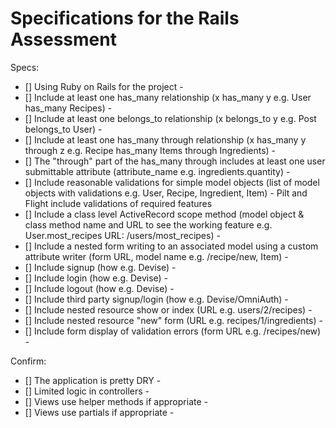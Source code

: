 # Specifications for the Rails Assessment

Specs:
- [] Using Ruby on Rails for the project - 
- [] Include at least one has_many relationship (x has_many y e.g. User has_many Recipes) -
- [] Include at least one belongs_to relationship (x belongs_to y e.g. Post belongs_to User) -
- [] Include at least one has_many through relationship (x has_many y through z e.g. Recipe has_many Items through Ingredients) - 
- [] The "through" part of the has_many through includes at least one user submittable attribute (attribute_name e.g. ingredients.quantity) - 
- [] Include reasonable validations for simple model objects (list of model objects with validations e.g. User, Recipe, Ingredient, Item) - Pilt and Flight include validations of required features
- [] Include a class level ActiveRecord scope method (model object & class method name and URL to see the working feature e.g. User.most_recipes URL: /users/most_recipes) - 
- [] Include a nested form writing to an associated model using a custom attribute writer (form URL, model name e.g. /recipe/new, Item) -
- [] Include signup (how e.g. Devise) - 
- [] Include login (how e.g. Devise) - 
- [] Include logout (how e.g. Devise) - 
- [] Include third party signup/login (how e.g. Devise/OmniAuth) - 
- [] Include nested resource show or index (URL e.g. users/2/recipes) - 
- [] Include nested resource "new" form (URL e.g. recipes/1/ingredients) - 
- [] Include form display of validation errors (form URL e.g. /recipes/new) - 

Confirm:
- [] The application is pretty DRY - 
- [] Limited logic in controllers - 
- [] Views use helper methods if appropriate - 
- [] Views use partials if appropriate - 

